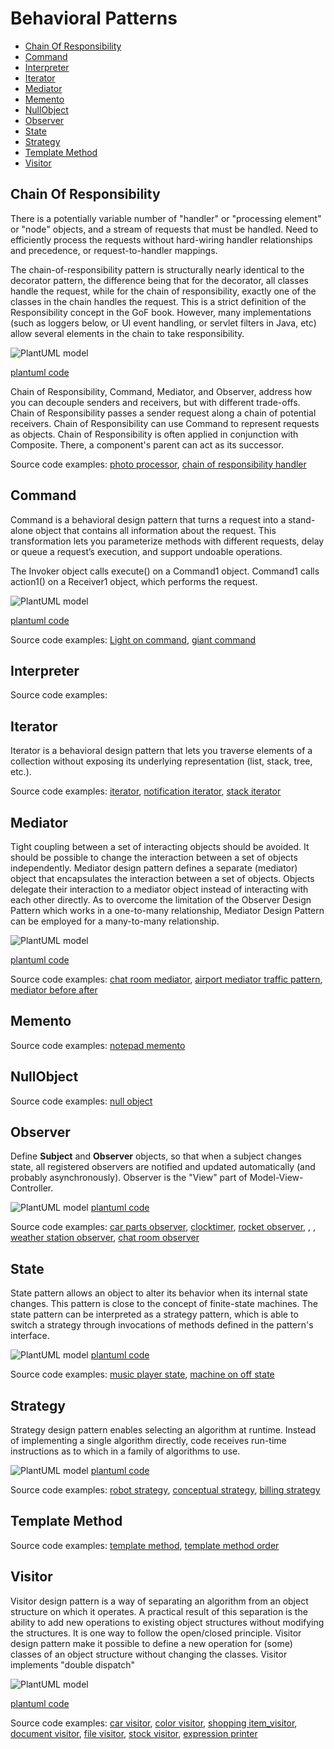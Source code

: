 # Behavioral Patterns
- [Chain Of Responsibility](#chain-of-responsibility)
- [Command](#command)
- [Interpreter](#interpreter)
- [Iterator](#iterator)
- [Mediator](#mediator)
- [Memento](#memento)
- [NullObject](#nullobject)
- [Observer](#observer)
- [State](#state)
- [Strategy](#strategy)
- [Template Method](#template-method)
- [Visitor](#visitor)

## Chain Of Responsibility
There is a potentially variable number of "handler" or "processing element" or "node" objects, and a stream of requests that must be handled. Need to efficiently process the requests without hard-wiring handler relationships and precedence, or request-to-handler mappings.

The chain-of-responsibility pattern is structurally nearly identical to the decorator pattern, the difference being that for the decorator, all classes handle the request, while for the chain of responsibility, exactly one of the classes in the chain handles the request. This is a strict definition of the Responsibility concept in the GoF book. However, many implementations (such as loggers below, or UI event handling, or servlet filters in Java, etc) allow several elements in the chain to take responsibility.

![PlantUML model](diagrams/chain_of_responsibility.svg)

[plantuml code](diagrams/chain_of_responsibility.puml)

Chain of Responsibility, Command, Mediator, and Observer, address how you can decouple senders and receivers, but with different trade-offs. Chain of Responsibility passes a sender request along a chain of potential receivers.
Chain of Responsibility can use Command to represent requests as objects.
Chain of Responsibility is often applied in conjunction with Composite. There, a component's parent can act as its successor.

Source code examples: 
[photo processor](ChainOfResponsibility/photo_processor.cpp), [chain of responsibility handler](ChainOfResponsibility/chain_of_responsibility_handler.cpp)



## Command
Command is a behavioral design pattern that turns a request into a stand-alone object that contains all information about the request. This transformation lets you parameterize methods with different requests, delay or queue a request’s execution, and support undoable operations.

The Invoker object calls execute() on a Command1 object. Command1 calls action1() on a Receiver1 object, which performs the request.

![PlantUML model](diagrams/command.svg)

[plantuml code](diagrams/command.puml)

Source code examples:
[Light on command](Command/LightOnCommand.cpp), [giant command](Command/giant_command.cpp)



## Interpreter

Source code examples:
## Iterator
Iterator is a behavioral design pattern that lets you traverse elements of a collection without exposing its underlying representation (list, stack, tree, etc.).


Source code examples:
[iterator](Iterator/iterator.cpp), [notification iterator](Iterator/notification_iterator.cpp), [stack iterator](Iterator/stack_iterator.cpp)

## Mediator
Tight coupling between a set of interacting objects should be avoided. It should be possible to change the interaction between a set of objects independently. Mediator design pattern defines a separate (mediator) object that encapsulates the interaction between a set of objects.
Objects delegate their interaction to a mediator object instead of interacting with each other directly.
As to overcome the limitation of the Observer Design Pattern which works in a one-to-many relationship, Mediator Design Pattern can be employed for a many-to-many relationship.


![PlantUML model](diagrams/chat_mediator.svg)

[plantuml code](diagrams/chat_mediator.puml)


Source code examples:
[chat room mediator](Mediator/chat_room_mediator.cpp), [airport mediator traffic pattern](Mediator/airport_mediator_traffic_pattern.cpp), [mediator before after](Mediator/mediator_before_after.cpp)




## Memento
Source code examples:
[notepad memento](Memento/notepad_memento.cpp)

## NullObject

Source code examples:
[null object](NullObject/null_object.cpp)

## Observer
Define **Subject** and **Observer** objects, so that when a subject changes state, all registered observers are notified and updated automatically
 (and probably asynchronously). Observer is the "View" part of Model-View-Controller.

![PlantUML model](diagrams/observer.svg)
[plantuml code](diagrams/observer.puml)

Source code examples:
[car parts observer](Observer/car_observer.cpp), [clocktimer](Observer/clocktimer.cpp), [rocket observer](Observer/rocket_observer.cpp), [](), [](), [weather station observer](Observer/weather_station_observer.cpp), [chat room observer](Observer/chat_room_observer.cpp)

## State

State pattern allows an object to alter its behavior when its internal state changes. This pattern is close to the concept of finite-state machines.
The state pattern can be interpreted as a strategy pattern, which is able to switch a strategy through invocations of methods defined in the
 pattern's interface.

![PlantUML model](diagrams/music_player_state.svg)
[plantuml code](diagrams/music_player_state.puml)

Source code examples:
[music player state](State/music_player_state.cpp), [machine on off state](State/machine_on_off_state.cpp) 



## Strategy

Strategy design pattern enables selecting an algorithm at runtime. Instead of implementing a single algorithm directly, code receives 
run-time instructions as to which in a family of algorithms to use.


![PlantUML model](diagrams/conceptual_strategy.svg)
[plantuml code](diagrams/conceptual_strategy.puml)


Source code examples:
[robot strategy](Strategy/robot.cpp), [conceptual strategy](Strategy/conceptual_strategy.cpp), [billing strategy](Strategy/billing_strategy.cpp)


## Template Method

Source code examples:
[template method](TemplateMethod/template_method.cpp), [template method order](TemplateMethod/template_method_order.cpp)



## Visitor
Visitor design pattern is a way of separating an algorithm from an object structure on which it operates. A practical result of this separation
 is the ability to add new operations to existing object structures without modifying the structures. 
It is one way to follow the open/closed principle.
Visitor design pattern make it possible to define a new operation for (some) classes of an object structure without changing the classes.
Visitor implements "double dispatch"


![PlantUML model](diagrams/car_visitor.svg)

[plantuml code](diagrams/car_visitor.puml)

Source code examples: [car visitor](Visitor/car_visitor.cpp), [color visitor](Visitor/color_visitor.cpp), [shopping item_visitor](Visitor/shopping_item_visitor.cpp), [document visitor](Visitor/document_visitor.cpp), [file visitor](Visitor/file_visitor.cpp), [stock visitor](Visitor/stock_visitor.cpp), [expression printer](Visitor/expression_printer.cpp)
